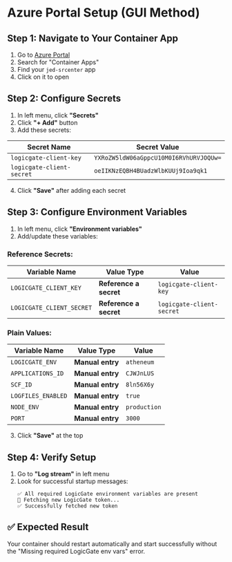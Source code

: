 # Azure Portal Setup (GUI Method)

## Step 1: Navigate to Your Container App
1. Go to [Azure Portal](https://portal.azure.com)
2. Search for "Container Apps"
3. Find your `jed-srcenter` app
4. Click on it to open

## Step 2: Configure Secrets
1. In left menu, click **"Secrets"**
2. Click **"+ Add"** button
3. Add these secrets:

| Secret Name | Secret Value |
|-------------|--------------|
| `logicgate-client-key` | `YXRoZW5ldW06aGppcU10M0I6RVhURVJOQUw=` |
| `logicgate-client-secret` | `oeIIKNzEQBH4BUadzWlbKUUj9Ioa9qk1` |

4. Click **"Save"** after adding each secret

## Step 3: Configure Environment Variables  
1. In left menu, click **"Environment variables"**
2. Add/update these variables:

### Reference Secrets:
| Variable Name | Value Type | Value |
|---------------|------------|-------|
| `LOGICGATE_CLIENT_KEY` | **Reference a secret** | `logicgate-client-key` |
| `LOGICGATE_CLIENT_SECRET` | **Reference a secret** | `logicgate-client-secret` |

### Plain Values:
| Variable Name | Value Type | Value |
|---------------|------------|-------|
| `LOGICGATE_ENV` | **Manual entry** | `atheneum` |
| `APPLICATIONS_ID` | **Manual entry** | `CJWJnLUS` |
| `SCF_ID` | **Manual entry** | `8ln56X6y` |
| `LOGFILES_ENABLED` | **Manual entry** | `true` |
| `NODE_ENV` | **Manual entry** | `production` |
| `PORT` | **Manual entry** | `3000` |

3. Click **"Save"** at the top

## Step 4: Verify Setup
1. Go to **"Log stream"** in left menu  
2. Look for successful startup messages:
   ```
   ✅ All required LogicGate environment variables are present
   🔄 Fetching new LogicGate token...
   ✅ Successfully fetched new token
   ```

## ✅ Expected Result
Your container should restart automatically and start successfully without the "Missing required LogicGate env vars" error.